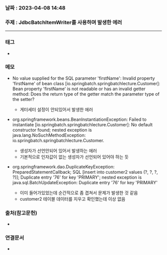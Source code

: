 ### 날짜 : 2023-04-08 14:48
### 주제 : JdbcBatchItemWriter를 사용하며 발생한 에러
---
### 태그
* 

### 메모
* No value supplied for the SQL parameter 'firstName': Invalid property 'firstName' of bean class [io.springbatch.springbatchlecture.Customer]: Bean property 'firstName' is not readable or has an invalid getter method: Does the return type of the getter match the parameter type of the setter?
	* 게터세터 설정이 안되있어서 발생한 에러

* org.springframework.beans.BeanInstantiationException: Failed to instantiate [io.springbatch.springbatchlecture.Customer]: No default constructor found; nested exception is java.lang.NoSuchMethodException: io.springbatch.springbatchlecture.Customer.
	* 생성자가 선언안되어 있어서 발생하는 에러
	* 기본적으로 인자값이 없는 생성자가 선언되어 있어야 하는 듯

* org.springframework.dao.DuplicateKeyException: PreparedStatementCallback; SQL [insert into customer2 values (?, ?, ?, ?)]; Duplicate entry '76' for key 'PRIMARY'; nested exception is java.sql.BatchUpdateException: Duplicate entry '76' for key 'PRIMARY'
	* 이미 들어가있었는데 순간적으로 좀 겹쳐서 문제가 발생한 것 같음
	* customer2 테이블 데이터를 지우고 확인했는데 이상 없음

### 출처(참고문헌)
-  

### 연결문서
- 
